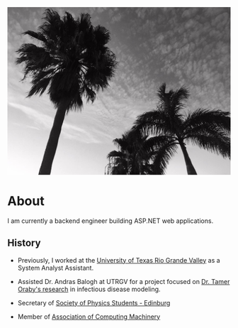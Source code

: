 ![blink](./assets/palm-tree-original.jpg)

# About

I am currently a backend engineer building ASP.NET web applications.

## History

- Previously, I worked at the [University of Texas Rio Grande Valley](http://www.utrgv.edu/) as a System Analyst Assistant.

- Assisted Dr. Andras Balogh at UTRGV for a project focused on [Dr. Tamer Oraby's research](https://faculty.utrgv.edu/tamer.oraby/research.htm) in infectious disease modeling.

- Secretary of [Society of Physics Students - Edinburg](https://www.spsnational.org/)

- Member of [Association of Computing Machinery](https://www.acm.org/)
